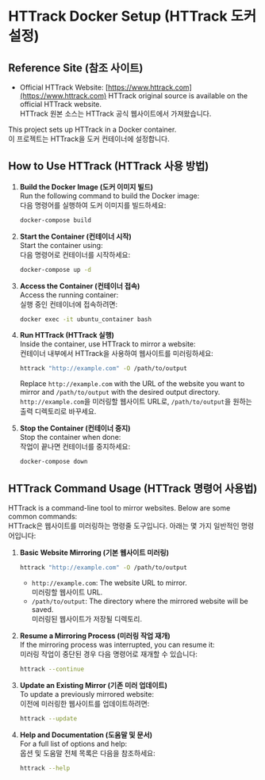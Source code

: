 # HTTrack Docker Setup (HTTrack 도커 설정)

## Reference Site (참조 사이트)

- Official HTTrack Website: [https://www.httrack.com](https://www.httrack.com)
  HTTrack original source is available on the official HTTrack website.  
  HTTrack 원본 소스는 HTTrack 공식 웹사이트에서 가져왔습니다.

This project sets up HTTrack in a Docker container.  
이 프로젝트는 HTTrack을 도커 컨테이너에 설정합니다.

## How to Use HTTrack (HTTrack 사용 방법)

1. **Build the Docker Image (도커 이미지 빌드)**  
   Run the following command to build the Docker image:  
   다음 명령어를 실행하여 도커 이미지를 빌드하세요:
   ```bash
   docker-compose build
   ```

2. **Start the Container (컨테이너 시작)**  
   Start the container using:  
   다음 명령어로 컨테이너를 시작하세요:
   ```bash
   docker-compose up -d
   ```

3. **Access the Container (컨테이너 접속)**  
   Access the running container:  
   실행 중인 컨테이너에 접속하려면:
   ```bash
   docker exec -it ubuntu_container bash
   ```

4. **Run HTTrack (HTTrack 실행)**  
   Inside the container, use HTTrack to mirror a website:  
   컨테이너 내부에서 HTTrack을 사용하여 웹사이트를 미러링하세요:
   ```bash
   httrack "http://example.com" -O /path/to/output
   ```
   Replace `http://example.com` with the URL of the website you want to mirror and `/path/to/output` with the desired output directory.  
   `http://example.com`을 미러링할 웹사이트 URL로, `/path/to/output`을 원하는 출력 디렉토리로 바꾸세요.

5. **Stop the Container (컨테이너 중지)**  
   Stop the container when done:  
   작업이 끝나면 컨테이너를 중지하세요:
   ```bash
   docker-compose down
   ```

## HTTrack Command Usage (HTTrack 명령어 사용법)

HTTrack is a command-line tool to mirror websites. Below are some common commands:  
HTTrack은 웹사이트를 미러링하는 명령줄 도구입니다. 아래는 몇 가지 일반적인 명령어입니다:

1. **Basic Website Mirroring (기본 웹사이트 미러링)**  
   ```bash
   httrack "http://example.com" -O /path/to/output
   ```
   - `http://example.com`: The website URL to mirror.  
     미러링할 웹사이트 URL.
   - `/path/to/output`: The directory where the mirrored website will be saved.  
     미러링된 웹사이트가 저장될 디렉토리.

2. **Resume a Mirroring Process (미러링 작업 재개)**  
   If the mirroring process was interrupted, you can resume it:  
   미러링 작업이 중단된 경우 다음 명령어로 재개할 수 있습니다:
   ```bash
   httrack --continue
   ```

3. **Update an Existing Mirror (기존 미러 업데이트)**  
   To update a previously mirrored website:  
   이전에 미러링한 웹사이트를 업데이트하려면:
   ```bash
   httrack --update
   ```

4. **Help and Documentation (도움말 및 문서)**  
   For a full list of options and help:  
   옵션 및 도움말 전체 목록은 다음을 참조하세요:
   ```bash
   httrack --help
   ```
